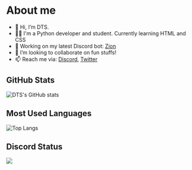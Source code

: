 # About me
- 👋 Hi, I’m DTS.
- 🧑‍🎓 I'm a Python developer and student. Currently learning HTML and CSS
- 👷 Working on my latest Discord bot: [Zion](https://dsc.gg/zion-bot)
- 💞️ I’m looking to collaborate on fun stuffs!
- 📫 Reach me via: [Discord](https://discord.gg/WhNVDTF), [Twitter](https://twitter.com/official_DTS_11)

## GitHub Stats
![DTS's GitHub stats](https://github-readme-stats.vercel.app/api?username=DTS-11&count_private=true&show_icons=true&theme=radical)

## Most Used Languages
![Top Langs](https://github-readme-stats.vercel.app/api/top-langs/?username=DTS-11&layout=compact)


## Discord Status
![](https://discord.c99.nl/widget/theme-2/710247495334232164.png)

<!---
DTS-11/DTS-11 is a ✨ special ✨ repository because its `README.md` (this file) appears on your GitHub profile.
You can click the Preview link to take a look at your changes.
--->
